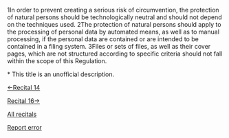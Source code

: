 
1In order to prevent creating a serious risk of circumvention, the protection of natural persons should be technologically neutral and should not depend on the techniques used. 2The protection of natural persons should apply to the processing of personal data by automated means, as well as to manual processing, if the personal data are contained or are intended to be contained in a filing system. 3Files or sets of files, as well as their cover pages, which are not structured according to specific criteria should not fall within the scope of this Regulation.


\* This title is an unofficial description.




[←Recital 14](https://gdpr-info.eu/recitals/no-14/ "14 - Not Applicable to Legal Persons")


[Recital 16→](https://gdpr-info.eu/recitals/no-16/ "16 - Not Applicable to Activities Regarding National and Common Security")


[All recitals](https://gdpr-info.eu/recitals/)

[Report error](https://gdpr-info.eu/gf/?TB_iframe=true&height=306 "Your message")

